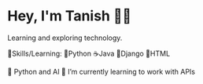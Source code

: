 # Hey, I'm Tanish 👋🏾




Learning and exploring technology.

🎯Skills/Learning: 
🐍Python 
☕Java 
🦎Django 
📍HTML 


🔭 Python and AI
🌱 I’m currently learning to work with APIs
